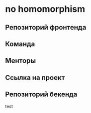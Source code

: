 # no homomorphism

## Репозиторий фронтенда

## Команда

## Менторы

## Ссылка на проект

## Репозиторий бекенда

test

